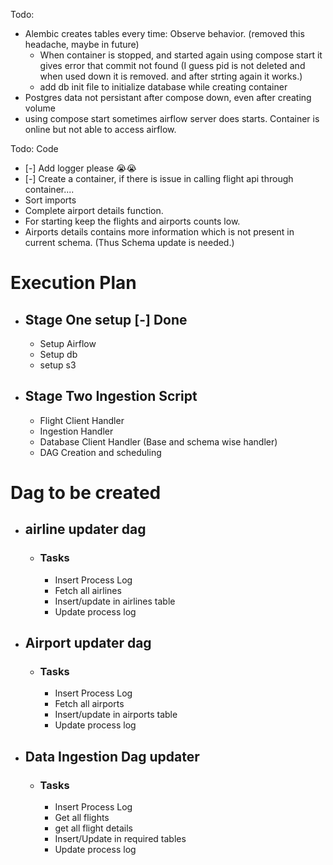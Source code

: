 Todo:

-   Alembic creates tables every time: Observe behavior. (removed this headache, maybe in future)
    -   When container is stopped, and started again using compose start it gives error that commit not found (I guess pid is not deleted and when used down it is removed. and after strting again it works.)
    -   add db init file to initialize database while creating container
-   Postgres data not persistant after compose down, even after creating volume
-   using compose start sometimes airflow server does starts. Container is online but not able to access airflow.

Todo: Code

-   [-] Add logger please 😭😭
-   [-] Create a container, if there is issue in calling flight api through container....
-   Sort imports
-   Complete airport details function.
-   For starting keep the flights and airports counts low.
-   Airports details contains more information which is not present in current schema. (Thus Schema update is needed.)

# Execution Plan

-   ## Stage One setup [-] Done
    -   Setup Airflow
    -   Setup db
    -   setup s3
-   ## Stage Two Ingestion Script
    -   Flight Client Handler
    -   Ingestion Handler
    -   Database Client Handler (Base and schema wise handler)
    -   DAG Creation and scheduling

# Dag to be created

-   ## airline updater dag

    -   ### Tasks
        -   Insert Process Log
        -   Fetch all airlines
        -   Insert/update in airlines table
        -   Update process log

-   ## Airport updater dag

    -   ### Tasks
        -   Insert Process Log
        -   Fetch all airports
        -   Insert/update in airports table
        -   Update process log

-   ## Data Ingestion Dag updater
    -   ### Tasks
        -   Insert Process Log
        -   Get all flights
        -   get all flight details
        -   Insert/Update in required tables
        -   Update process log

